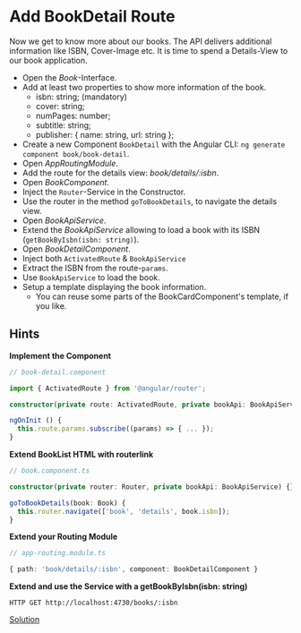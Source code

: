 # Add BookDetail Route
Now we get to know more about our books.
The API delivers additional information like ISBN, Cover-Image etc.
It is time to spend a Details-View to our book application.

- Open the _Book_-Interface.
- Add at least two properties to show more information of the book.
    - isbn: string; (mandatory)
    - cover: string;
    - numPages: number;
    - subtitle: string;
    - publisher: { name: string, url: string };
- Create a new Component `BookDetail` with the Angular CLI: `ng generate component book/book-detail`.
- Open _AppRoutingModule_.
- Add the route for the details view: _book/details/:isbn_.
- Open _BookComponent_.
- Inject the `Router`-Service in the Constructor.
- Use the router in the method `goToBookDetails`, to navigate the details view.
- Open _BookApiService_.
- Extend the _BookApiService_ allowing to load a book with its ISBN (`getBookByIsbn(isbn: string)`).
- Open _BookDetailComponent_.
- Inject both `ActivatedRoute` & `BookApiService`
- Extract the ISBN from the route-`params`.
- Use `BookApiService` to load the book.
- Setup a template displaying the book information.
    - You can reuse some parts of the BookCardComponent's template, if you like.
## Hints

**Implement the Component**

```typescript
// book-detail.component

import { ActivatedRoute } from '@angular/router';

constructor(private route: ActivatedRoute, private bookApi: BookApiService) { }
```

```typescript
ngOnInit () {
  this.route.params.subscribe((params) => { ... });
}
```

**Extend BookList HTML with routerlink**

```ts
// book.component.ts

constructor(private router: Router, private bookApi: BookApiService) {}

goToBookDetails(book: Book) {
  this.router.navigate(['book', 'details', book.isbn]);
}
```


**Extend your Routing Module**

```ts
// app-routing.module.ts

{ path: 'book/details/:isbn', component: BookDetailComponent }
```

**Extend and use the Service with a getBookByIsbn(isbn: string)**
```
HTTP GET http://localhost:4730/books/:isbn
```


[Solution](https://stackblitz.com/github/workshops-de/angular-workshop/tree/solve--add-BookDetail-route)

